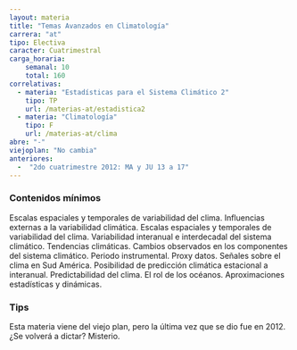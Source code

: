 ```yaml
---
layout: materia
title: "Temas Avanzados en Climatología"
carrera: "at"
tipo: Electiva
caracter: Cuatrimestral
carga_horaria: 
    semanal: 10
    total: 160
correlativas:
  - materia: "Estadísticas para el Sistema Climático 2"
    tipo: TP
    url: /materias-at/estadistica2
  - materia: "Climatología"
    tipo: F
    url: /materias-at/clima
abre: "-"
viejoplan: "No cambia"
anteriores: 
  -  "2do cuatrimestre 2012: MA y JU 13 a 17"
---
```


### Contenidos mínimos
Escalas espaciales y temporales de variabilidad del clima. Influencias externas a la variabilidad climática. Escalas espaciales y temporales de variabilidad del clima. Variabilidad interanual e interdecadal del sistema climático. Tendencias climáticas. Cambios observados en los componentes del sistema climático. Periodo instrumental. Proxy datos. Señales sobre el clima en Sud América. Posibilidad de predicción climática estacional a interanual. Predictabilidad del clima. El rol de los océanos. Aproximaciones estadísticas y dinámicas.

### Tips

Esta materia viene del viejo plan, pero la última vez que se dio fue en 2012. ¿Se volverá a dictar? Misterio.